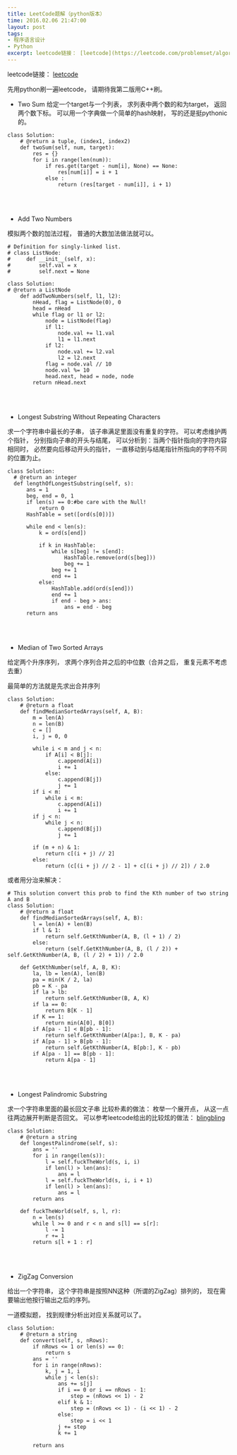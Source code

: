 ```yaml
---
title: LeetCode题解（python版本）
time: 2016.02.06 21:47:00
layout: post
tags:
- 程序语言设计
- Python
excerpt: leetcode链接： [leetcode](https://leetcode.com/problemset/algorithms/) 先用python刷一遍leetcode， 请期待我第二版用C++刷。
---
```



leetcode链接： [leetcode](https://leetcode.com/problemset/algorithms/)

先用python刷一遍leetcode， 请期待我第二版用C++刷。

* Two Sum
给定一个target与一个列表， 求列表中两个数的和为target， 返回两个数下标。
可以用一个字典做一个简单的hash映射， 写的还是挺pythonic的。

```
class Solution:
    # @return a tuple, (index1, index2)
    def twoSum(self, num, target):
        res = {}
        for i in range(len(num)):
            if res.get(target - num[i], None) == None:
                res[num[i]] = i + 1
            else :
                return (res[target - num[i]], i + 1)
```
<br/><br/>

* Add Two Numbers 

模拟两个数的加法过程， 普通的大数加法做法就可以。

```
# Definition for singly-linked list.
# class ListNode:
#     def __init__(self, x):
#         self.val = x
#         self.next = None

class Solution:
# @return a ListNode
    def addTwoNumbers(self, l1, l2):
        nHead, flag = ListNode(0), 0
        head = nHead
        while flag or l1 or l2:
            node = ListNode(flag)
            if l1:
                node.val += l1.val
                l1 = l1.next
            if l2:
                node.val += l2.val
                l2 = l2.next
            flag = node.val // 10
            node.val %= 10
            head.next, head = node, node
        return nHead.next
  ```
  <br/> <br/>
  
* Longest Substring Without Repeating Characters
  
求一个字符串中最长的子串， 该子串满足里面没有重复的字符。
可以考虑维护两个指针， 分别指向子串的开头与结尾， 可以分析到：当两个指针指向的字符内容相同时， 必然要向后移动开头的指针， 一直移动到与结尾指针所指向的字符不同的位置为止。
  
  ```
  class Solution:
    # @return an integer
    def lengthOfLongestSubstring(self, s):
        ans = 1
        beg, end = 0, 1
        if len(s) == 0:#be care with the Null!
            return 0
        HashTable = set([ord(s[0])])

        while end < len(s):
            k = ord(s[end])
           
            if k in HashTable:
                while s[beg] != s[end]:
                    HashTable.remove(ord(s[beg]))
                    beg += 1
                beg += 1
                end += 1
            else:
                HashTable.add(ord(s[end]))
                end += 1
                if end - beg > ans:
                    ans = end - beg
        return ans
  ```
<br/> <br/>

* Median of Two Sorted Arrays

给定两个升序序列， 求两个序列合并之后的中位数（合并之后， 重复元素不考虑去重）

最简单的方法就是先求出合并序列

```
class Solution:
    # @return a float
    def findMedianSortedArrays(self, A, B):
        m = len(A)
        n = len(B)
        c = []
        i, j = 0, 0
    
        while i < m and j < n:
            if A[i] < B[j]:
                c.append(A[i])
                i += 1
            else:
                c.append(B[j])
                j += 1
        if i < m:
            while i < m:
                c.append(A[i])
                i += 1
        if j < n:
            while j < n:
                c.append(B[j])
                j += 1
        
        if (m + n) & 1:
            return c[(i + j) // 2]
        else:
            return (c[(i + j) // 2 - 1] + c[(i + j) // 2]) / 2.0
```

或者用分治来解决：

```
# This solution convert this prob to find the Kth number of two string A and B
class Solution:
    # @return a float
    def findMedianSortedArrays(self, A, B):
        l = len(A) + len(B)
        if l & 1:
            return self.GetKthNumber(A, B, (l + 1) / 2)
        else:
            return (self.GetKthNumber(A, B, (l / 2)) + self.GetKthNumber(A, B, (l / 2) + 1)) / 2.0
    
    def GetKthNumber(self, A, B, K):
        la, lb = len(A), len(B)
        pa = min(K / 2, la)
        pb = K - pa
        if la > lb:
            return self.GetKthNumber(B, A, K)
        if la == 0:
            return B[K - 1]
        if K == 1:
            return min(A[0], B[0])
        if A[pa - 1] < B[pb - 1]:
            return self.GetKthNumber(A[pa:], B, K - pa)
        if A[pa - 1] > B[pb - 1]:
            return self.GetKthNumber(A, B[pb:], K - pb)
        if A[pa - 1] == B[pb - 1]:
            return A[pa - 1]
```
<br/><br/>

* Longest Palindromic Substring

求一个字符串里面的最长回文子串
比较朴素的做法： 枚举一个展开点， 从这一点往两边展开判断是否回文。
可以参考leetcode给出的比较炫的做法： [blingbling]("http://articles.leetcode.com/2011/11/longest-palindromic-substring-part-ii.html")

```
class Solution:
    # @return a string
    def longestPalindrome(self, s):
        ans = ''
        for i in range(len(s)):
            l = self.fuckTheWorld(s, i, i)
            if len(l) > len(ans):
                ans = l
            l = self.fuckTheWorld(s, i, i + 1)
            if len(l) > len(ans):
                ans = l
        return ans
    
    def fuckTheWorld(self, s, l, r):
        n = len(s)
        while l >= 0 and r < n and s[l] == s[r]:
            l -= 1
            r += 1
        return s[l + 1 : r]
```
<br/> <br/>

* ZigZag Conversion 

给出一个字符串， 这个字符串是按照NN这种（所谓的ZigZag）排列的， 现在需要输出他按行输出之后的序列。

一道模拟题， 找到规律分析出对应关系就可以了。

```
class Solution:
    # @return a string
    def convert(self, s, nRows):
        if nRows <= 1 or len(s) == 0:
            return s
        ans = ''
        for i in range(nRows):
            k, j = 1, i
            while j < len(s):
                ans += s[j]
                if i == 0 or i == nRows - 1:
                    step = (nRows << 1) - 2
                elif k & 1:
                    step = (nRows << 1) - (i << 1) - 2
                else:
                    step = i << 1
                j += step
                k += 1
                    
        return ans
```

